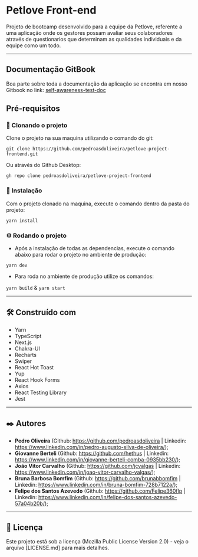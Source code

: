 # Petlove Front-end

Projeto de bootcamp desenvolvido para a equipe da Petlove, referente a uma aplicação onde os gestores possam avaliar seus colaboradores através de questionarios que determinam as qualidades individuais e da equipe como um todo.

---

## Documentação GitBook

Boa parte sobre toda a documentação da aplicação se encontra em nosso Gitbook no link:
[self-awareness-test-doc](https://pedros-organization-1.gitbook.io/self-awareness-test/)

## Pré-requisitos

### 👯‍ Clonando o projeto

Clone o projeto na sua maquina utilizando o comando do git:

`git clone https://github.com/pedroasdoliveira/petlove-project-frontend.git`

Ou através do Github Desktop:

`gh repo clone pedroasdoliveira/petlove-project-frontend`

### 🔧 Instalação

Com o projeto clonado na maquina, execute o comando dentro da pasta do projeto:

`yarn install`

### ⚙️ Rodando o projeto

- Após a instalação de todas as dependencias, execute o comando abaixo para rodar o projeto no ambiente de produção:

`yarn dev`

- Para roda no ambiente de produção utilize os comandos:

`yarn build` & `yarn start`

---

## 🛠️ Construído com

- Yarn
- TypeScript
- Next.js
- Chakra-UI
- Recharts
- Swiper
- React Hot Toast
- Yup
- React Hook Forms
- Axios
- React Testing Library
- Jest

---

## ✒️ Autores

- **Pedro Oliveira** (Github: https://github.com/pedroasdoliveira | Linkedin: https://www.linkedin.com/in/pedro-augusto-silva-de-oliveira/);
- **Giovanne Berteli** (Github: https://github.com/hethus | Linkedin: https://www.linkedin.com/in/giovanne-berteli-comba-0935bb230/);
- **João Vitor Carvalho** (Github: https://github.com/jcvalgas | Linkedin: https://www.linkedin.com/in/joao-vitor-carvalho-valgas/);
- **Bruna Barbosa Bomfim** (Github: https://github.com/brunabbomfim | Linkedin: https://www.linkedin.com/in/bruna-bomfim-728b7122a/);
- **Felipe dos Santos Azevedo** (Github: https://github.com/Felipe360flp | Linkedin: https://www.linkedin.com/in/felipe-dos-santos-azevedo-57a04b20b/);

---

## 📄 Licença

Este projeto está sob a licença (Mozilla Public License Version 2.0) - veja o arquivo [LICENSE.md] para mais detalhes.
